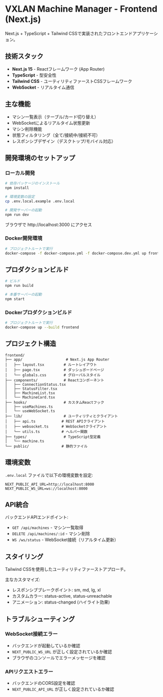 # VXLAN Machine Manager - Frontend (Next.js)

Next.js + TypeScript + Tailwind CSSで実装されたフロントエンドアプリケーション。

## 技術スタック

- **Next.js 15** - Reactフレームワーク (App Router)
- **TypeScript** - 型安全性
- **Tailwind CSS** - ユーティリティファーストCSSフレームワーク
- **WebSocket** - リアルタイム通信

## 主な機能

- マシン一覧表示（テーブル/カード切り替え）
- WebSocketによるリアルタイム状態更新
- マシン削除機能
- 状態フィルタリング（全て/接続中/接続不可）
- レスポンシブデザイン（デスクトップ/モバイル対応）

## 開発環境のセットアップ

### ローカル開発

```bash
# 依存パッケージのインストール
npm install

# 環境変数の設定
cp .env.local.example .env.local

# 開発サーバーの起動
npm run dev
```

ブラウザで http://localhost:3000 にアクセス

### Docker開発環境

```bash
# プロジェクトルートで実行
docker-compose -f docker-compose.yml -f docker-compose.dev.yml up frontend
```

## プロダクションビルド

```bash
# ビルド
npm run build

# 本番サーバーの起動
npm start
```

### Dockerプロダクションビルド

```bash
# プロジェクトルートで実行
docker-compose up --build frontend
```

## プロジェクト構造

```
frontend/
├── app/                    # Next.js App Router
│   ├── layout.tsx         # ルートレイアウト
│   ├── page.tsx           # ダッシュボードページ
│   └── globals.css        # グローバルスタイル
├── components/            # Reactコンポーネント
│   ├── ConnectionStatus.tsx
│   ├── StatusFilter.tsx
│   ├── MachineList.tsx
│   └── MachineCard.tsx
├── hooks/                 # カスタムReactフック
│   ├── useMachines.ts
│   └── useWebSocket.ts
├── lib/                   # ユーティリティとクライアント
│   ├── api.ts            # REST APIクライアント
│   ├── websocket.ts      # WebSocketクライアント
│   └── utils.ts          # ヘルパー関数
├── types/                 # TypeScript型定義
│   └── machine.ts
└── public/               # 静的ファイル
```

## 環境変数

`.env.local` ファイルで以下の環境変数を設定:

```env
NEXT_PUBLIC_API_URL=http://localhost:8000
NEXT_PUBLIC_WS_URL=ws://localhost:8000
```

## API統合

バックエンドAPIエンドポイント:

- `GET /api/machines` - マシン一覧取得
- `DELETE /api/machines/:id` - マシン削除
- `WS /ws/status` - WebSocket接続（リアルタイム更新）

## スタイリング

Tailwind CSSを使用したユーティリティファーストアプローチ。

主なカスタマイズ:
- レスポンシブブレークポイント: sm, md, lg, xl
- カスタムカラー: status-active, status-unreachable
- アニメーション: status-changed (ハイライト効果)

## トラブルシューティング

### WebSocket接続エラー

- バックエンドが起動しているか確認
- `NEXT_PUBLIC_WS_URL` が正しく設定されているか確認
- ブラウザのコンソールでエラーメッセージを確認

### APIリクエストエラー

- バックエンドのCORS設定を確認
- `NEXT_PUBLIC_API_URL` が正しく設定されているか確認
